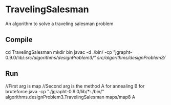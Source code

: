 TravelingSalesman
=================

An algorithm to solve a traveling salesman problem


Compile
--------
cd TravelingSalesman
mkdir bin
javac -d ./bin/ -cp "jgrapht-0.9.0/lib/*:src/algorithms/designProblem3/" src/algorithms/designProblem3/*


Run  
----
//First arg is map
//Second arg is the method A for annealing B for bruteforce
java -cp "./jgrapht-0.9.0/lib/*:./bin/" algorithms.designProblem3.TravelingSalesman maps/map8 A

